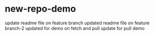 # new-repo-demo
update readme file on feature branch
updated readme file on feature branch-2
updated for demo on fetch and pull
update for pull demo
